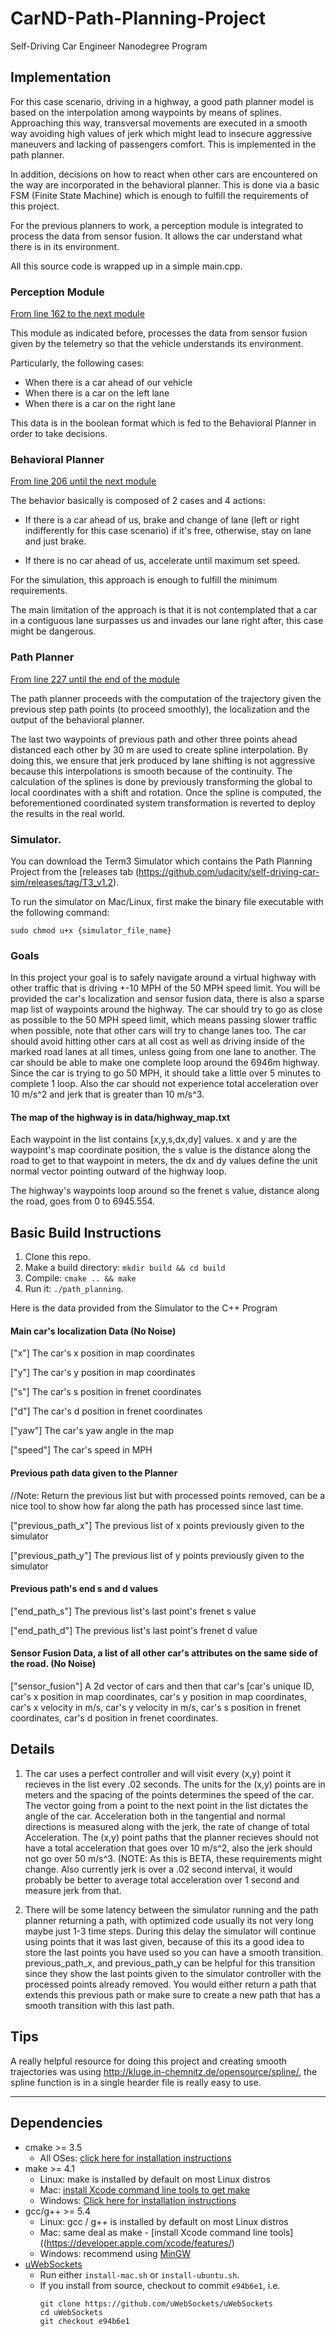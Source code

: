# CarND-Path-Planning-Project
Self-Driving Car Engineer Nanodegree Program
   
## Implementation

For this case scenario, driving in a highway, a good path planner model is based on the interpolation among waypoints by means of splines. Approaching this way, transversal movements are executed in a smooth way avoiding high values of jerk which might lead to insecure aggressive maneuvers and lacking of passengers comfort. This is implemented in the path planner.

In addition, decisions on how to react when other cars are encountered on the way are incorporated in the behavioral planner. This is done via a basic FSM (Finite State Machine) which is enough to fulfill the requirements of this project.

For the previous planners to work, a perception module is integrated to process the data from sensor fusion. It allows the car understand what there is in its environment.

All this source code is wrapped up in a simple main.cpp.

### Perception Module

[From line 162 to the next module](https://github.com/chbloca/path_planning_highway_driving/blob/b6b086c7bc527277650ddabfb8343c093d4ba318/src/main.cpp#L162)

This module as indicated before, processes the data from sensor fusion given by the telemetry so that the vehicle understands its environment.

Particularly, the following cases:

* When there is a car ahead of our vehicle
* When there is a car on the left lane
* When there is a car on the right lane

This data is in the boolean format which is fed to the Behavioral Planner in order to take decisions.

### Behavioral Planner

[From line 206 until the next module](https://github.com/chbloca/path_planning_highway_driving/blob/b6b086c7bc527277650ddabfb8343c093d4ba318/src/main.cpp#L206)

The behavior basically is composed of 2 cases and 4 actions:

* If there is a car ahead of us, brake and change of lane (left or right indifferently for this case scenario) if it's free, otherwise, stay on lane and just brake.

* If there is no car ahead of us, accelerate until maximum set speed.

For the simulation, this approach is enough to fulfill the minimum requirements.

The main limitation of the approach is that it is not contemplated that a car in a contiguous lane surpasses us and invades our lane right after, this case might be dangerous.

### Path Planner

[From line 227 until the end of the module](https://github.com/chbloca/path_planning_highway_driving/blob/b6b086c7bc527277650ddabfb8343c093d4ba318/src/main.cpp#L227)

The path planner proceeds with the computation of the trajectory given the previous step path points (to proceed smoothly), the localization and the output of the behavioral planner.

The last two waypoints of previous path and other three points ahead distanced each other by 30 m are used to create spline interpolation. By doing this, we ensure that jerk produced by lane shifting is not aggressive because this interpolations is smooth because of the continuity. The calculation of the splines is done by previously transforming the global to local coordinates with a shift and rotation. Once the spline is computed, the beforementioned coordinated system transformation is reverted to deploy the results in the real world.

### Simulator.
You can download the Term3 Simulator which contains the Path Planning Project from the [releases tab (https://github.com/udacity/self-driving-car-sim/releases/tag/T3_v1.2).  

To run the simulator on Mac/Linux, first make the binary file executable with the following command:
```shell
sudo chmod u+x {simulator_file_name}
```

### Goals
In this project your goal is to safely navigate around a virtual highway with other traffic that is driving +-10 MPH of the 50 MPH speed limit. You will be provided the car's localization and sensor fusion data, there is also a sparse map list of waypoints around the highway. The car should try to go as close as possible to the 50 MPH speed limit, which means passing slower traffic when possible, note that other cars will try to change lanes too. The car should avoid hitting other cars at all cost as well as driving inside of the marked road lanes at all times, unless going from one lane to another. The car should be able to make one complete loop around the 6946m highway. Since the car is trying to go 50 MPH, it should take a little over 5 minutes to complete 1 loop. Also the car should not experience total acceleration over 10 m/s^2 and jerk that is greater than 10 m/s^3.

#### The map of the highway is in data/highway_map.txt
Each waypoint in the list contains  [x,y,s,dx,dy] values. x and y are the waypoint's map coordinate position, the s value is the distance along the road to get to that waypoint in meters, the dx and dy values define the unit normal vector pointing outward of the highway loop.

The highway's waypoints loop around so the frenet s value, distance along the road, goes from 0 to 6945.554.

## Basic Build Instructions

1. Clone this repo.
2. Make a build directory: `mkdir build && cd build`
3. Compile: `cmake .. && make`
4. Run it: `./path_planning`.

Here is the data provided from the Simulator to the C++ Program

#### Main car's localization Data (No Noise)

["x"] The car's x position in map coordinates

["y"] The car's y position in map coordinates

["s"] The car's s position in frenet coordinates

["d"] The car's d position in frenet coordinates

["yaw"] The car's yaw angle in the map

["speed"] The car's speed in MPH

#### Previous path data given to the Planner

//Note: Return the previous list but with processed points removed, can be a nice tool to show how far along
the path has processed since last time. 

["previous_path_x"] The previous list of x points previously given to the simulator

["previous_path_y"] The previous list of y points previously given to the simulator

#### Previous path's end s and d values 

["end_path_s"] The previous list's last point's frenet s value

["end_path_d"] The previous list's last point's frenet d value

#### Sensor Fusion Data, a list of all other car's attributes on the same side of the road. (No Noise)

["sensor_fusion"] A 2d vector of cars and then that car's [car's unique ID, car's x position in map coordinates, car's y position in map coordinates, car's x velocity in m/s, car's y velocity in m/s, car's s position in frenet coordinates, car's d position in frenet coordinates. 

## Details

1. The car uses a perfect controller and will visit every (x,y) point it recieves in the list every .02 seconds. The units for the (x,y) points are in meters and the spacing of the points determines the speed of the car. The vector going from a point to the next point in the list dictates the angle of the car. Acceleration both in the tangential and normal directions is measured along with the jerk, the rate of change of total Acceleration. The (x,y) point paths that the planner recieves should not have a total acceleration that goes over 10 m/s^2, also the jerk should not go over 50 m/s^3. (NOTE: As this is BETA, these requirements might change. Also currently jerk is over a .02 second interval, it would probably be better to average total acceleration over 1 second and measure jerk from that.

2. There will be some latency between the simulator running and the path planner returning a path, with optimized code usually its not very long maybe just 1-3 time steps. During this delay the simulator will continue using points that it was last given, because of this its a good idea to store the last points you have used so you can have a smooth transition. previous_path_x, and previous_path_y can be helpful for this transition since they show the last points given to the simulator controller with the processed points already removed. You would either return a path that extends this previous path or make sure to create a new path that has a smooth transition with this last path.

## Tips

A really helpful resource for doing this project and creating smooth trajectories was using http://kluge.in-chemnitz.de/opensource/spline/, the spline function is in a single hearder file is really easy to use.

---

## Dependencies

* cmake >= 3.5
  * All OSes: [click here for installation instructions](https://cmake.org/install/)
* make >= 4.1
  * Linux: make is installed by default on most Linux distros
  * Mac: [install Xcode command line tools to get make](https://developer.apple.com/xcode/features/)
  * Windows: [Click here for installation instructions](http://gnuwin32.sourceforge.net/packages/make.htm)
* gcc/g++ >= 5.4
  * Linux: gcc / g++ is installed by default on most Linux distros
  * Mac: same deal as make - [install Xcode command line tools]((https://developer.apple.com/xcode/features/)
  * Windows: recommend using [MinGW](http://www.mingw.org/)
* [uWebSockets](https://github.com/uWebSockets/uWebSockets)
  * Run either `install-mac.sh` or `install-ubuntu.sh`.
  * If you install from source, checkout to commit `e94b6e1`, i.e.
    ```
    git clone https://github.com/uWebSockets/uWebSockets 
    cd uWebSockets
    git checkout e94b6e1
    ```
